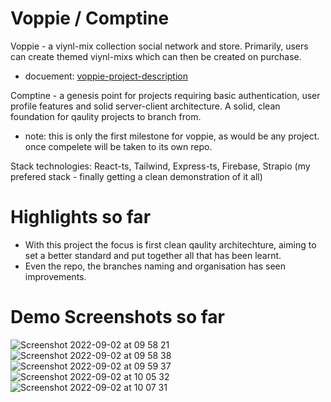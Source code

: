 # Voppie / Comptine
Voppie - a viynl-mix collection social network and store. Primarily, users can create themed viynl-mixs which can then be created on purchase.
- docuement: [voppie-project-description](https://www.craft.do/s/KWR6k5PdPfEBgt)

Comptine - a genesis point for projects requiring basic authentication, user profile features and solid server-client architecture. A solid, clean foundation for qaulity projects to branch from.
- note: this is only the first milestone for voppie, as would be any project. once compelete will be taken to its own repo.

Stack technologies: React-ts, Tailwind, Express-ts, Firebase, Strapio
(my prefered stack - finally getting a clean demonstration of it all)

# Highlights so far
- With this project the focus is first clean qaulity architechture, aiming to set a better standard and put together all that has been learnt. 
- Even the repo, the branches naming and organisation has seen improvements.

# Demo Screenshots so far
![Screenshot 2022-09-02 at 09 58 21](https://user-images.githubusercontent.com/58271203/188111560-983f70c3-1efe-4645-b8fc-d51348026ece.png)
![Screenshot 2022-09-02 at 09 58 38](https://user-images.githubusercontent.com/58271203/188111584-a53f4e95-1d71-46d2-934b-9486a9c8563f.png)
![Screenshot 2022-09-02 at 09 59 37](https://user-images.githubusercontent.com/58271203/188111599-c378d7b7-7b84-4993-9b2f-175b2028632f.png)
![Screenshot 2022-09-02 at 10 05 32](https://user-images.githubusercontent.com/58271203/188111609-6b3baee0-bee8-4ef8-af7a-c3d358f686da.png)
![Screenshot 2022-09-02 at 10 07 31](https://user-images.githubusercontent.com/58271203/188111621-cdb7415f-8ccb-490f-87d4-36c28c9cb971.png)
